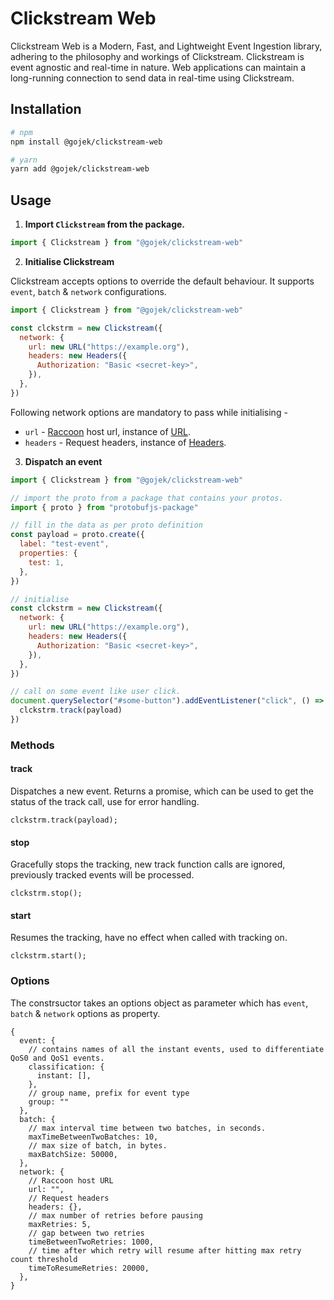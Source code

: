 # Clickstream Web

Clickstream Web is a Modern, Fast, and Lightweight Event Ingestion library, adhering to the philosophy and workings of Clickstream. Clickstream is event agnostic and real-time in nature. Web applications can maintain a long-running connection to send data in real-time using Clickstream.

## Installation

```sh
# npm
npm install @gojek/clickstream-web

# yarn
yarn add @gojek/clickstream-web
```

## Usage

1. **Import `Clickstream` from the package.**

```js
import { Clickstream } from "@gojek/clickstream-web"
```

2. **Initialise Clickstream**

Clickstream accepts options to override the default behaviour. It supports `event`, `batch` & `network` configurations.

```js
import { Clickstream } from "@gojek/clickstream-web"

const clckstrm = new Clickstream({
  network: {
    url: new URL("https://example.org"),
    headers: new Headers({
      Authorization: "Basic <secret-key>",
    }),
  },
})
```

Following network options are mandatory to pass while initialising -

- `url` - [Raccoon](https://odpf.github.io/raccoon/) host url, instance of [URL](https://developer.mozilla.org/en-US/docs/Web/API/URL).
- `headers` - Request headers, instance of [Headers](https://developer.mozilla.org/en-US/docs/Web/API/Headers).

3. **Dispatch an event**

```js
import { Clickstream } from "@gojek/clickstream-web"

// import the proto from a package that contains your protos.
import { proto } from "protobufjs-package"

// fill in the data as per proto definition
const payload = proto.create({
  label: "test-event",
  properties: {
    test: 1,
  },
})

// initialise
const clckstrm = new Clickstream({
  network: {
    url: new URL("https://example.org"),
    headers: new Headers({
      Authorization: "Basic <secret-key>",
    }),
  },
})

// call on some event like user click.
document.querySelector("#some-button").addEventListener("click", () => {
  clckstrm.track(payload)
})
```

### Methods

#### track

Dispatches a new event. Returns a promise, which can be used to get the status of the track call, use for error handling.

```
clckstrm.track(payload);
```

#### stop

Gracefully stops the tracking, new track function calls are ignored, previously tracked events will be processed.

```
clckstrm.stop();
```

#### start

Resumes the tracking, have no effect when called with tracking on.

```
clckstrm.start();
```

### Options

The constrsuctor takes an options object as parameter which has `event`, `batch` & `network` options as property.

```
{
  event: {
    // contains names of all the instant events, used to differentiate QoS0 and QoS1 events.
    classification: {
      instant: [],
    },
    // group name, prefix for event type
    group: ""
  },
  batch: {
    // max interval time between two batches, in seconds.
    maxTimeBetweenTwoBatches: 10,
    // max size of batch, in bytes.
    maxBatchSize: 50000,
  },
  network: {
    // Raccoon host URL
    url: "",
    // Request headers
    headers: {},
    // max number of retries before pausing
    maxRetries: 5,
    // gap between two retries
    timeBetweenTwoRetries: 1000,
    // time after which retry will resume after hitting max retry count threshold
    timeToResumeRetries: 20000,
  },
}

```
